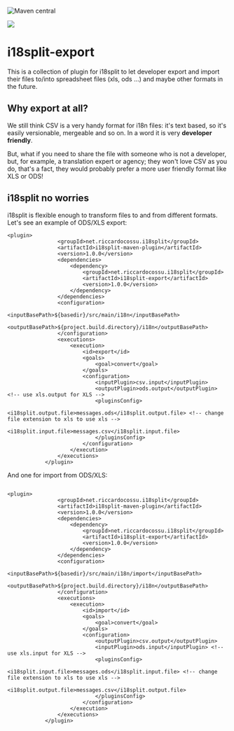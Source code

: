 ![](https://maven-badges.herokuapp.com/maven-central/net.riccardocossu.i18split/i18split-export/badge.svg "Maven central")

![](https://codeship.com/projects/944d1370-e8eb-0132-94e8-1298b11bde3f/status?branch=master)

# i18split-export
This is a collection of plugin for i18split to let developer export and import their files to/into spreadsheet files (xls, ods ...) and maybe other formats in the future.


## Why export at all?

We still think CSV is a very handy format for i18n files: it's text based, so it's easily versionable, mergeable and so on. In a word it is very **developer friendly**.

But, what if you need to share the file with someone who is not a developer, but, for example, a translation expert or agency; they won't love CSV as you do, that's a fact, they would probably prefer a more user friendly format like XLS or ODS!

## i18split no worries

i18split is flexible enough to transform files to and from different formats.
Let's see an example of ODS/XLS export:

```
<plugin>
				<groupId>net.riccardocossu.i18split</groupId>
				<artifactId>i18split-maven-plugin</artifactId>
				<version>1.0.0</version>
				<dependencies>
					<dependency>
						<groupId>net.riccardocossu.i18split</groupId>
						<artifactId>i18split-export</artifactId>
						<version>1.0.0</version>
					</dependency>
				</dependencies>
				<configuration>
					<inputBasePath>${basedir}/src/main/i18n</inputBasePath>
					<outputBasePath>${project.build.directory}/i18n</outputBasePath>
				</configuration>
				<executions>
					<execution>
						<id>export</id>
						<goals>
							<goal>convert</goal>
						</goals>
						<configuration>
							<inputPlugin>csv.input</inputPlugin>
							<outputPlugin>ods.output</outputPlugin> <!-- use xls.output for XLS -->
							<pluginsConfig>
								<i18split.output.file>messages.ods</i18split.output.file> <!-- change file extension to xls to use xls -->
								<i18split.input.file>messages.csv</i18split.input.file>
							</pluginsConfig>
						</configuration>
					</execution>
				</executions>
			</plugin>

```

And one for import from ODS/XLS:

```

<plugin>
				<groupId>net.riccardocossu.i18split</groupId>
				<artifactId>i18split-maven-plugin</artifactId>
				<version>1.0.0</version>
				<dependencies>
					<dependency>
						<groupId>net.riccardocossu.i18split</groupId>
						<artifactId>i18split-export</artifactId>
						<version>1.0.0</version>
					</dependency>
				</dependencies>
				<configuration>
					<inputBasePath>${basedir}/src/main/i18n/import</inputBasePath>
					<outputBasePath>${project.build.directory}/i18n</outputBasePath>
				</configuration>
				<executions>
					<execution>
						<id>import</id>
						<goals>
							<goal>convert</goal>
						</goals>
						<configuration>
							<outputPlugin>csv.output</outputPlugin>
							<inputPlugin>ods.input</inputPlugin> <!-- use xls.input for XLS -->
							<pluginsConfig>
								<i18split.input.file>messages.ods</i18split.input.file> <!-- change file extension to xls to use xls -->
								<i18split.output.file>messages.csv</i18split.output.file>
							</pluginsConfig>
						</configuration>
					</execution>
				</executions>
			</plugin>


```

